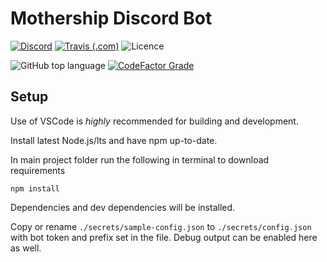 # Mothership Discord Bot

[![Discord](https://img.shields.io/discord/101438341018288128?color=7289DA&label=discord&logo=discord&logoColor=white&style=for-the-badge)](https://discord.gg/AChmBdp) [![Travis (.com)](https://img.shields.io/travis/com/Charisma-Bonus/Mothership-Discord-Bot/dev?label=travis%20build&logo=travis&logoColor=white&style=for-the-badge)](https://travis-ci.com/github/Charisma-Bonus/Mothership-Discord-Bot/dev) ![Licence](https://img.shields.io/github/license/Charisma-Bonus/Mothership-Discord-Bot?style=for-the-badge)

![GitHub top language](https://img.shields.io/github/languages/top/Charisma-Bonus/Mothership-Discord-Bot) [![CodeFactor Grade](https://img.shields.io/codefactor/grade/github/Charisma-Bonus/Mothership-Discord-Bot)](https://www.codefactor.io/repository/github/charisma-bonus/mothership-discord-bot)

## Setup

Use of VSCode is _highly_ recommended for building and development.

Install latest Node.js/lts and have npm up-to-date.

In main project folder run the following in terminal to download requirements

``` terminal
npm install
```

Dependencies and dev dependencies will be installed.

Copy or rename `./secrets/sample-config.json` to `./secrets/config.json` with bot token and prefix set in the file. Debug output can be enabled here as well.
